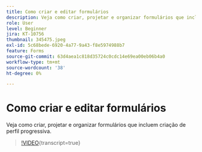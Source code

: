 ```yaml
---
title: Como criar e editar formulários
description: Veja como criar, projetar e organizar formulários que incluem criação de perfil progressiva.
role: User
level: Beginner
jira: KT-10756
thumbnail: 345475.jpeg
exl-id: 5c68bede-6920-4a77-9a43-f8e5974988b7
feature: Forms
source-git-commit: 63d4aea1c818d35724c0cdc14e69ea00eb06b4a0
workflow-type: tm+mt
source-wordcount: '38'
ht-degree: 0%

---
```


# Como criar e editar formulários

Veja como criar, projetar e organizar formulários que incluem criação de perfil progressiva.

>[!VIDEO](https://video.tv.adobe.com/v/3413535/?quality=12&learn=on&captions=por_br){transcript=true}
